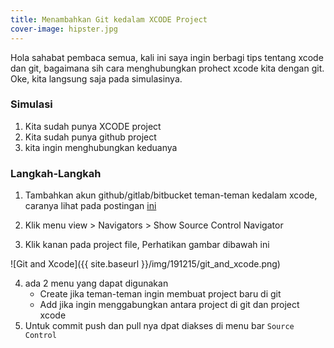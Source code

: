 ```yaml
---
title: Menambahkan Git kedalam XCODE Project
cover-image: hipster.jpg
---
```



Hola sahabat pembaca semua, kali ini saya ingin berbagi tips tentang xcode dan git, bagaimana sih cara menghubungkan prohect xcode kita dengan git. Oke, kita langsung saja pada simulasinya.
<!--more-->
### Simulasi ###
1. Kita sudah punya XCODE project
2. Kita sudah punya github project
3. kita ingin menghubungkan keduanya

### Langkah-Langkah ###
1. Tambahkan akun github/gitlab/bitbucket teman-teman kedalam xcode, caranya lihat pada postingan [ini](https://thengoding.com)

2. Klik menu view > Navigators > Show Source Control Navigator

3. Klik kanan pada project file, Perhatikan gambar dibawah ini

![Git and Xcode]({{ site.baseurl }}/img/191215/git_and_xcode.png)

4. ada 2 menu yang dapat digunakan
   - Create jika teman-teman ingin membuat project baru di git
   - Add jika ingin menggabungkan antara project di git dan project xcode
5. Untuk commit push dan pull nya dpat diakses di menu bar `Source Control`
